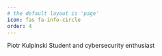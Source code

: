 ```yaml
---
# the default layout is 'page'
icon: fas fa-info-circle
order: 4
---
```


Piotr Kulpinski Student and cybersecurity enthusiast
